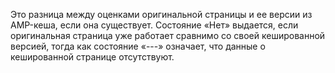 Это разница между оценками оригинальной страницы и ее версии из AMP-кеша, если она существует. Состояние «Нет» выдается, если оригинальная страница уже работает сравнимо со своей кешированной версией, тогда как состояние «---» означает, что данные о кешированной странице отсутствуют.
